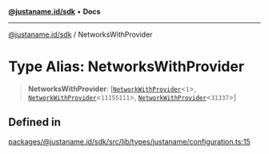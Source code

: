 [**@justaname.id/sdk**](../README.md) • **Docs**

***

[@justaname.id/sdk](../globals.md) / NetworksWithProvider

# Type Alias: NetworksWithProvider

> **NetworksWithProvider**: [[`NetworkWithProvider`](../interfaces/NetworkWithProvider.md)\<`1`\>, [`NetworkWithProvider`](../interfaces/NetworkWithProvider.md)\<`11155111`\>, [`NetworkWithProvider`](../interfaces/NetworkWithProvider.md)\<`31337`\>]

## Defined in

[packages/@justaname.id/sdk/src/lib/types/justaname/configuration.ts:15](https://github.com/JustaName-id/JustaName-sdk/blob/626b4b68604f3125538c424811e641247a5bd58d/packages/@justaname.id/sdk/src/lib/types/justaname/configuration.ts#L15)
